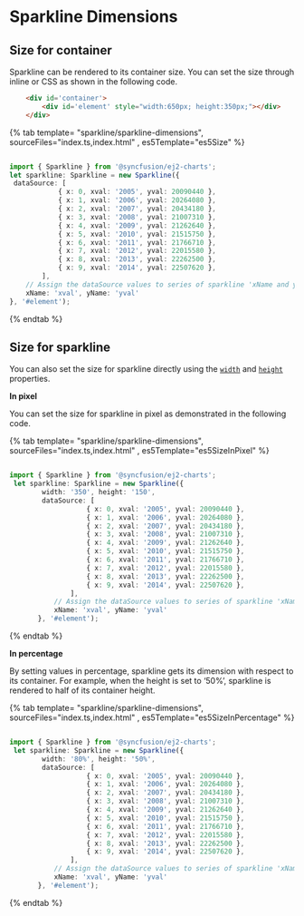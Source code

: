 # Sparkline Dimensions

## Size for container

Sparkline can be rendered to its container size. You can set the size through inline or CSS as shown in the following code.

```html
    <div id='container'>
        <div id='element' style="width:650px; height:350px;"></div>
    </div>
```

{% tab template= "sparkline/sparkline-dimensions", sourceFiles="index.ts,index.html" , es5Template="es5Size" %}

```typescript

import { Sparkline } from '@syncfusion/ej2-charts';
let sparkline: Sparkline = new Sparkline({
 dataSource: [
            { x: 0, xval: '2005', yval: 20090440 },
            { x: 1, xval: '2006', yval: 20264080 },
            { x: 2, xval: '2007', yval: 20434180 },
            { x: 3, xval: '2008', yval: 21007310 },
            { x: 4, xval: '2009', yval: 21262640 },
            { x: 5, xval: '2010', yval: 21515750 },
            { x: 6, xval: '2011', yval: 21766710 },
            { x: 7, xval: '2012', yval: 22015580 },
            { x: 8, xval: '2013', yval: 22262500 },
            { x: 9, xval: '2014', yval: 22507620 },
        ],
    // Assign the dataSource values to series of sparkline 'xName and yName'
    xName: 'xval', yName: 'yval'
}, '#element');

```

{% endtab %}
<!-- markdownlint-disable MD036 -->

## Size for sparkline

<!-- markdownlint-disable MD036 -->

You can also set the size for sparkline directly using the [`width`](../../api/sparkline/#width-string) and [`height`](../../api/sparkline/#height-string) properties.

**In pixel**

You can set the size for sparkline in pixel as demonstrated in the following code.

{% tab template= "sparkline/sparkline-dimensions", sourceFiles="index.ts,index.html" , es5Template="es5SizeInPixel" %}

```typescript

import { Sparkline } from '@syncfusion/ej2-charts';
 let sparkline: Sparkline = new Sparkline({
        width: '350', height: '150',
        dataSource: [
                   { x: 0, xval: '2005', yval: 20090440 },
                   { x: 1, xval: '2006', yval: 20264080 },
                   { x: 2, xval: '2007', yval: 20434180 },
                   { x: 3, xval: '2008', yval: 21007310 },
                   { x: 4, xval: '2009', yval: 21262640 },
                   { x: 5, xval: '2010', yval: 21515750 },
                   { x: 6, xval: '2011', yval: 21766710 },
                   { x: 7, xval: '2012', yval: 22015580 },
                   { x: 8, xval: '2013', yval: 22262500 },
                   { x: 9, xval: '2014', yval: 22507620 },
               ],
           // Assign the dataSource values to series of sparkline 'xName and yName'
           xName: 'xval', yName: 'yval'
       }, '#element');
```

{% endtab %}

**In percentage**

By setting values in percentage, sparkline gets its dimension with respect to its container. For example, when the height is set to ‘50%’, sparkline is rendered to half of its container height.

{% tab template= "sparkline/sparkline-dimensions", sourceFiles="index.ts,index.html" , es5Template="es5SizeInPercentage" %}

```typescript

import { Sparkline } from '@syncfusion/ej2-charts';
 let sparkline: Sparkline = new Sparkline({
        width: '80%', height: '50%',
        dataSource: [
                   { x: 0, xval: '2005', yval: 20090440 },
                   { x: 1, xval: '2006', yval: 20264080 },
                   { x: 2, xval: '2007', yval: 20434180 },
                   { x: 3, xval: '2008', yval: 21007310 },
                   { x: 4, xval: '2009', yval: 21262640 },
                   { x: 5, xval: '2010', yval: 21515750 },
                   { x: 6, xval: '2011', yval: 21766710 },
                   { x: 7, xval: '2012', yval: 22015580 },
                   { x: 8, xval: '2013', yval: 22262500 },
                   { x: 9, xval: '2014', yval: 22507620 },
               ],
           // Assign the dataSource values to series of sparkline 'xName and yName'
           xName: 'xval', yName: 'yval'
       }, '#element');
```

{% endtab %}
